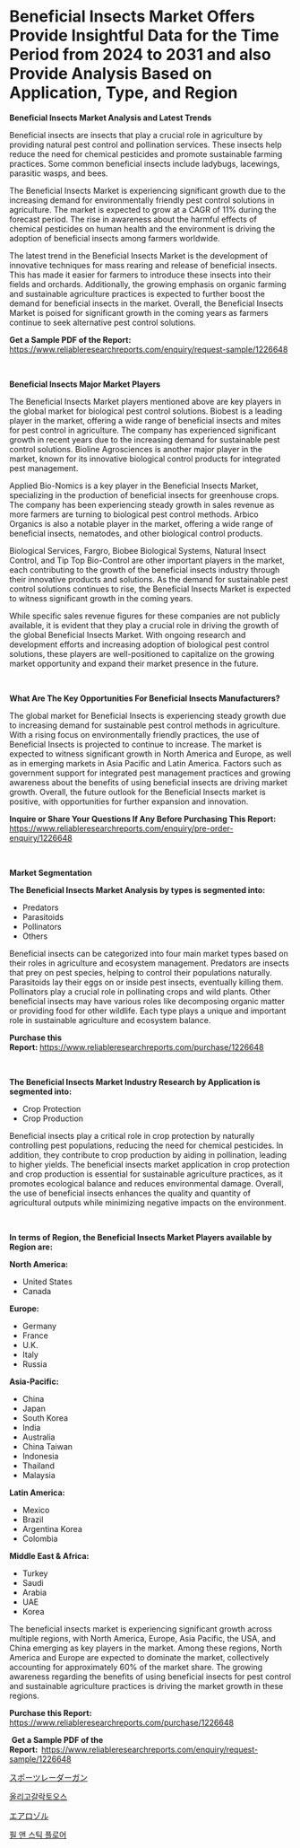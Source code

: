 <p><h1>Beneficial Insects Market Offers Provide Insightful Data for the Time Period from 2024 to 2031 and also Provide Analysis Based on Application, Type, and Region</h1></p><p><strong>Beneficial Insects Market Analysis and Latest Trends</strong></p>
<p><p>Beneficial insects are insects that play a crucial role in agriculture by providing natural pest control and pollination services. These insects help reduce the need for chemical pesticides and promote sustainable farming practices. Some common beneficial insects include ladybugs, lacewings, parasitic wasps, and bees.</p><p>The Beneficial Insects Market is experiencing significant growth due to the increasing demand for environmentally friendly pest control solutions in agriculture. The market is expected to grow at a CAGR of 11% during the forecast period. The rise in awareness about the harmful effects of chemical pesticides on human health and the environment is driving the adoption of beneficial insects among farmers worldwide.</p><p>The latest trend in the Beneficial Insects Market is the development of innovative techniques for mass rearing and release of beneficial insects. This has made it easier for farmers to introduce these insects into their fields and orchards. Additionally, the growing emphasis on organic farming and sustainable agriculture practices is expected to further boost the demand for beneficial insects in the market. Overall, the Beneficial Insects Market is poised for significant growth in the coming years as farmers continue to seek alternative pest control solutions.</p></p>
<p><strong>Get a Sample PDF of the Report:&nbsp;</strong> <a href="https://www.reliableresearchreports.com/enquiry/request-sample/1226648">https://www.reliableresearchreports.com/enquiry/request-sample/1226648</a></p>
<p>&nbsp;</p>
<p><strong>Beneficial Insects Major Market Players</strong></p>
<p><p>The Beneficial Insects Market players mentioned above are key players in the global market for biological pest control solutions. Biobest is a leading player in the market, offering a wide range of beneficial insects and mites for pest control in agriculture. The company has experienced significant growth in recent years due to the increasing demand for sustainable pest control solutions. Bioline Agrosciences is another major player in the market, known for its innovative biological control products for integrated pest management.</p><p>Applied Bio-Nomics is a key player in the Beneficial Insects Market, specializing in the production of beneficial insects for greenhouse crops. The company has been experiencing steady growth in sales revenue as more farmers are turning to biological pest control methods. Arbico Organics is also a notable player in the market, offering a wide range of beneficial insects, nematodes, and other biological control products.</p><p>Biological Services, Fargro, Biobee Biological Systems, Natural Insect Control, and Tip Top Bio-Control are other important players in the market, each contributing to the growth of the beneficial insects industry through their innovative products and solutions. As the demand for sustainable pest control solutions continues to rise, the Beneficial Insects Market is expected to witness significant growth in the coming years.</p><p>While specific sales revenue figures for these companies are not publicly available, it is evident that they play a crucial role in driving the growth of the global Beneficial Insects Market. With ongoing research and development efforts and increasing adoption of biological pest control solutions, these players are well-positioned to capitalize on the growing market opportunity and expand their market presence in the future.</p></p>
<p>&nbsp;</p>
<p><strong>What Are The Key Opportunities For Beneficial Insects Manufacturers?</strong></p>
<p><p>The global market for Beneficial Insects is experiencing steady growth due to increasing demand for sustainable pest control methods in agriculture. With a rising focus on environmentally friendly practices, the use of Beneficial Insects is projected to continue to increase. The market is expected to witness significant growth in North America and Europe, as well as in emerging markets in Asia Pacific and Latin America. Factors such as government support for integrated pest management practices and growing awareness about the benefits of using beneficial insects are driving market growth. Overall, the future outlook for the Beneficial Insects market is positive, with opportunities for further expansion and innovation.</p></p>
<p><strong>Inquire or Share Your Questions If Any Before Purchasing This Report:</strong> <a href="https://www.reliableresearchreports.com/enquiry/pre-order-enquiry/1226648">https://www.reliableresearchreports.com/enquiry/pre-order-enquiry/1226648</a></p>
<p>&nbsp;</p>
<p><strong>Market Segmentation</strong></p>
<p><strong>The Beneficial Insects Market Analysis by types is segmented into:</strong></p>
<p><ul><li>Predators</li><li>Parasitoids</li><li>Pollinators</li><li>Others</li></ul></p>
<p><p>Beneficial insects can be categorized into four main market types based on their roles in agriculture and ecosystem management. Predators are insects that prey on pest species, helping to control their populations naturally. Parasitoids lay their eggs on or inside pest insects, eventually killing them. Pollinators play a crucial role in pollinating crops and wild plants. Other beneficial insects may have various roles like decomposing organic matter or providing food for other wildlife. Each type plays a unique and important role in sustainable agriculture and ecosystem balance.</p></p>
<p><strong>Purchase this Report:&nbsp;</strong><a href="https://www.reliableresearchreports.com/purchase/1226648">https://www.reliableresearchreports.com/purchase/1226648</a></p>
<p>&nbsp;</p>
<p><strong>The Beneficial Insects Market Industry Research by Application is segmented into:</strong></p>
<p><ul><li>Crop Protection</li><li>Crop Production</li></ul></p>
<p><p>Beneficial insects play a critical role in crop protection by naturally controlling pest populations, reducing the need for chemical pesticides. In addition, they contribute to crop production by aiding in pollination, leading to higher yields. The beneficial insects market application in crop protection and crop production is essential for sustainable agriculture practices, as it promotes ecological balance and reduces environmental damage. Overall, the use of beneficial insects enhances the quality and quantity of agricultural outputs while minimizing negative impacts on the environment.</p></p>
<p>&nbsp;</p>
<p><strong>In terms of Region, the Beneficial Insects Market Players available by Region are:</strong></p>
<p>
    <p> <strong> North America: </strong>
        <ul>
            <li>United States</li>
            <li>Canada</li>
        </ul>
        </p> 
    <p> <strong> Europe: </strong>
        <ul>
            <li>Germany</li>
            <li>France</li>
            <li>U.K.</li>
            <li>Italy</li>
            <li>Russia</li>
        </ul>
        </p> 
    <p> <strong> Asia-Pacific: </strong>
        <ul>
            <li>China</li>
            <li>Japan</li>
            <li>South Korea</li>
            <li>India</li>
            <li>Australia</li>
            <li>China Taiwan</li>
            <li>Indonesia</li>
            <li>Thailand</li>
            <li>Malaysia</li>
        </ul>
        </p> 
    <p> <strong> Latin America: </strong>
        <ul>
            <li>Mexico</li>
            <li>Brazil</li>
            <li>Argentina Korea</li>
            <li>Colombia</li>
        </ul>
        </p> 
    <p> <strong> Middle East & Africa: </strong>
        <ul>
            <li>Turkey</li>
            <li>Saudi</li>
            <li>Arabia</li>
            <li>UAE</li>
            <li>Korea</li>
        </ul>
    </p>
    </p>
<p><p>The beneficial insects market is experiencing significant growth across multiple regions, with North America, Europe, Asia Pacific, the USA, and China emerging as key players in the market. Among these regions, North America and Europe are expected to dominate the market, collectively accounting for approximately 60% of the market share. The growing awareness regarding the benefits of using beneficial insects for pest control and sustainable agriculture practices is driving the market growth in these regions.</p></p>
<p><strong>Purchase this Report: </strong><a href="https://www.reliableresearchreports.com/purchase/1226648">https://www.reliableresearchreports.com/purchase/1226648</a></p>
<p>&nbsp;<strong>Get a Sample PDF of the Report:&nbsp;&nbsp;</strong><a href="https://www.reliableresearchreports.com/enquiry/request-sample/1226648">https://www.reliableresearchreports.com/enquiry/request-sample/1226648</a></p>
<p><strong></strong></p>
<p><p><a href="https://medium.com/@denizaktekin/%E3%82%B9%E3%83%9D%E3%83%BC%E3%83%84%E3%83%AC%E3%83%BC%E3%83%80%E3%83%BC%E3%82%AC%E3%83%B3%E5%B8%82%E5%A0%B4%E5%88%86%E6%9E%90-%E3%81%9D%E3%81%AEcagr-%E5%B8%82%E5%A0%B4%E3%82%BB%E3%82%B0%E3%83%A1%E3%83%B3%E3%83%86%E3%83%BC%E3%82%B7%E3%83%A7%E3%83%B3-%E3%81%9D%E3%81%97%E3%81%A6%E3%82%B0%E3%83%AD%E3%83%BC%E3%83%90%E3%83%AB%E7%94%A3%E6%A5%AD%E6%A6%82%E8%A6%81-388ed4f42649">スポーツレーダーガン</a></p><p><a href="https://medium.com/@twb809904379/%EC%98%AC%EB%A6%AC%EA%B3%A0%EA%B0%88%EB%9D%BD%ED%86%A0-%EC%98%A4%EB%A6%AC%EA%B3%A0%EC%82%AC%EC%8B%9C-%EC%8B%9C%EC%9E%A5%EC%9D%80-%EC%82%AC%EC%9D%B4%EC%A6%88-%EC%8B%9C%EC%9E%A5-%EC%A0%90%EC%9C%A0%EC%9C%A8-%EB%B0%8F-2031%EB%85%84%EA%B9%8C%EC%A7%80-%EC%98%88%EC%83%81%EB%90%9C-%EC%98%88%EC%B8%A1%EC%97%90-%EC%B4%88%EC%A0%90%EC%9D%84-%EB%A7%9E%EC%B6%A5%EB%8B%88%EB%8B%A4-9c5ceb92dd15">올리고갈락토오스</a></p><p><a href="https://medium.com/@kein8762/%E3%82%A8%E3%82%A2%E3%83%AD%E3%82%BE%E3%83%AB%E5%B8%82%E5%A0%B4-%E5%B8%82%E5%A0%B4cagr-%E5%B8%82%E5%A0%B4%E3%83%88%E3%83%AC%E3%83%B3%E3%83%89-%E3%81%8A%E3%82%88%E3%81%B3%E6%88%90%E9%95%B7%E6%88%A6%E7%95%A5%E3%81%AB%E9%96%A2%E3%81%99%E3%82%8B%E6%B4%9E%E5%AF%9F-b5bae0e4d3b0">エアロゾル</a></p><p><a href="https://medium.com/@airanohannonzb68e5pb53oc1/%EC%9D%B4%EB%8F%99%EC%8B%9D-%EB%B0%94%EB%8B%A5-%EC%8B%9C%EC%9E%A5%EC%9D%80-%EC%8B%9C%EC%9E%A5-%EC%A0%90%EC%9C%A0%EC%9C%A8-%EC%8B%9C%EC%9E%A5-%ED%8A%B8%EB%A0%8C%EB%93%9C-%EA%B8%B0%EC%A7%80-%EC%84%B1%EC%9E%A5%EC%97%90-%EA%B4%80%ED%95%9C-%EC%A0%95%EB%B3%B4%EB%A5%BC-%EC%A0%9C%EA%B3%B5%ED%95%A9%EB%8B%88%EB%8B%A4-fd22a988f7c8">필 앤 스틱 플로어</a></p></p>